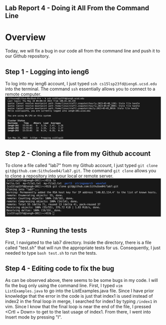 ## Lab Report 4 - Doing it All From the Command Line

# Overview
Today, we will fix a bug in our code all from the command line and push it to our Github repository. 

## Step 1 - Logging into ieng6
To log into my ieng6 account, I just typed ``ssh cs15lsp23fd@ieng6.ucsd.edu`` into the terminal. The command ``ssh`` essentially allows you to connect to a remote computer. 
![ieng6](ssh.png)

## Step 2 - Cloning a file from my Github account
To clone a file called "lab7" from my Github account, I just typed ``git clone git@github.com:SithuSoe04/lab7.git``. The command ``git clone`` allows you to clone a repository into your local or remote server.
![gitclone](gitclone.png)

## Step 3 - Running the tests
First, I navigated to the lab7 directory. Inside the directory, there is a file called "test.sh" that will run the appropriate tests for us. Consequently, I just needed to type ``bash test.sh`` to run the tests.

## Step 4 - Editing code to fix the bug
As can be observed above, there seems to be some bugs in my code. I will fix the bug only using the command line. First, I typed ``vim ListExamples.java`` to go into the ListExamples.java file. Since I have prior knowledge that the error in the code is just that index1 is used instead of index2 in the final loop in merge, I searched for index1 by typing ``/index1`` in vim. Since I know that the final loop is near the end of the file, I pressed <Crtl + Down> to get to the last usage of index1. From there, I went into Insert mode by pressing "I". 
